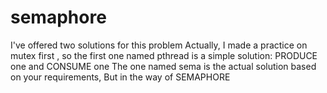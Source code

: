 # semaphore
I've offered two solutions for this problem
Actually, I made a practice on mutex first , so the first one named pthread is a simple solution: PRODUCE one and CONSUME one
The one named sema is the actual solution based on your requirements, But in the way of SEMAPHORE

